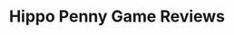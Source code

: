 ---
title: Hippo Penny Game Reviews
layout: scoredetail
permalink: /meta-score/demons-souls-2009
header:
  teaser: /assets/images/demons-souls-2009.jpg
  video:
    id: xd5u_LrqmPo
    provider: youtube
---